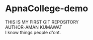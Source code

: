 # ApnaCollege-demo
THIS IS MY FIRST GIT REPOSITORY
<br>
AUTHOR-AMAN KUMAWAT
<br>
I know things people d'ont.
